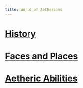 ```yaml
---
title: World of Aetherions
---
```


# [History](/setting/timeline)
# [Faces and Places](/setting/faces-and-places)
# [Aetheric Abilities](/setting/aetheric-abilities)

